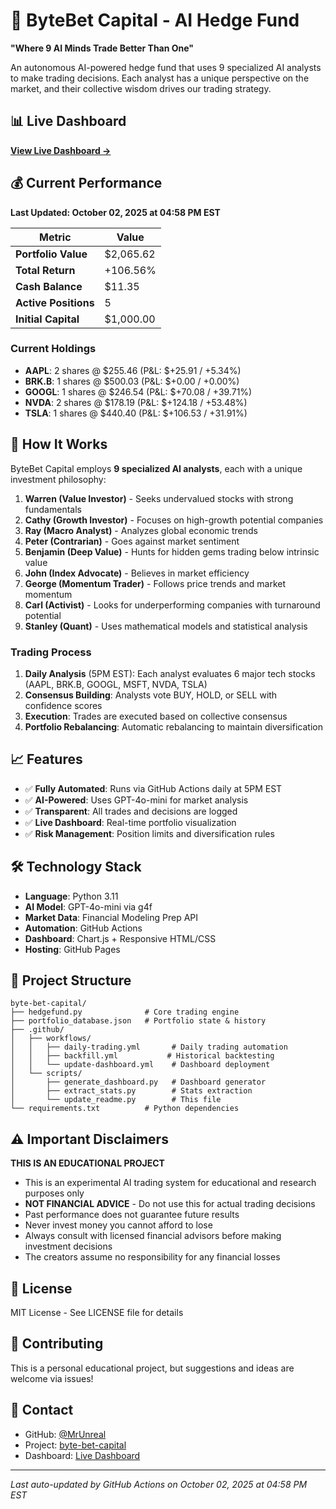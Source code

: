 # 🚀 ByteBet Capital - AI Hedge Fund

**"Where 9 AI Minds Trade Better Than One"**

An autonomous AI-powered hedge fund that uses 9 specialized AI analysts to make trading decisions. Each analyst has a unique perspective on the market, and their collective wisdom drives our trading strategy.

## 📊 Live Dashboard

**[View Live Dashboard →](https://mrunreal.github.io/byte-bet-capital-overview/)**

## 💰 Current Performance

**Last Updated: October 02, 2025 at 04:58 PM EST**

| Metric | Value |
|--------|-------|
| **Portfolio Value** | $2,065.62 |
| **Total Return** | +106.56% |
| **Cash Balance** | $11.35 |
| **Active Positions** | 5 |
| **Initial Capital** | $1,000.00 |

### Current Holdings

- **AAPL**: 2 shares @ $255.46 (P&L: $+25.91 / +5.34%)
- **BRK.B**: 1 shares @ $500.03 (P&L: $+0.00 / +0.00%)
- **GOOGL**: 1 shares @ $246.54 (P&L: $+70.08 / +39.71%)
- **NVDA**: 2 shares @ $178.19 (P&L: $+124.18 / +53.48%)
- **TSLA**: 1 shares @ $440.40 (P&L: $+106.53 / +31.91%)


## 🤖 How It Works

ByteBet Capital employs **9 specialized AI analysts**, each with a unique investment philosophy:

1. **Warren (Value Investor)** - Seeks undervalued stocks with strong fundamentals
2. **Cathy (Growth Investor)** - Focuses on high-growth potential companies
3. **Ray (Macro Analyst)** - Analyzes global economic trends
4. **Peter (Contrarian)** - Goes against market sentiment
5. **Benjamin (Deep Value)** - Hunts for hidden gems trading below intrinsic value
6. **John (Index Advocate)** - Believes in market efficiency
7. **George (Momentum Trader)** - Follows price trends and market momentum
8. **Carl (Activist)** - Looks for underperforming companies with turnaround potential
9. **Stanley (Quant)** - Uses mathematical models and statistical analysis

### Trading Process

1. **Daily Analysis** (5PM EST): Each analyst evaluates 6 major tech stocks (AAPL, BRK.B, GOOGL, MSFT, NVDA, TSLA)
2. **Consensus Building**: Analysts vote BUY, HOLD, or SELL with confidence scores
3. **Execution**: Trades are executed based on collective consensus
4. **Portfolio Rebalancing**: Automatic rebalancing to maintain diversification

## 📈 Features

- ✅ **Fully Automated**: Runs via GitHub Actions daily at 5PM EST
- ✅ **AI-Powered**: Uses GPT-4o-mini for market analysis
- ✅ **Transparent**: All trades and decisions are logged
- ✅ **Live Dashboard**: Real-time portfolio visualization
- ✅ **Risk Management**: Position limits and diversification rules

## 🛠️ Technology Stack

- **Language**: Python 3.11
- **AI Model**: GPT-4o-mini via g4f
- **Market Data**: Financial Modeling Prep API
- **Automation**: GitHub Actions
- **Dashboard**: Chart.js + Responsive HTML/CSS
- **Hosting**: GitHub Pages

## 📁 Project Structure

```
byte-bet-capital/
├── hedgefund.py              # Core trading engine
├── portfolio_database.json   # Portfolio state & history
├── .github/
│   ├── workflows/
│   │   ├── daily-trading.yml       # Daily trading automation
│   │   ├── backfill.yml           # Historical backtesting
│   │   └── update-dashboard.yml    # Dashboard deployment
│   └── scripts/
│       ├── generate_dashboard.py   # Dashboard generator
│       ├── extract_stats.py        # Stats extraction
│       └── update_readme.py        # This file
└── requirements.txt          # Python dependencies
```

## ⚠️ Important Disclaimers

**THIS IS AN EDUCATIONAL PROJECT**

- This is an experimental AI trading system for educational and research purposes only
- **NOT FINANCIAL ADVICE** - Do not use this for actual trading decisions
- Past performance does not guarantee future results
- Never invest money you cannot afford to lose
- Always consult with licensed financial advisors before making investment decisions
- The creators assume no responsibility for any financial losses

## 📜 License

MIT License - See LICENSE file for details

## 🤝 Contributing

This is a personal educational project, but suggestions and ideas are welcome via issues!

## 📧 Contact

- GitHub: [@MrUnreal](https://github.com/MrUnreal)
- Project: [byte-bet-capital](https://github.com/MrUnreal/byte-bet-capital)
- Dashboard: [Live Dashboard](https://mrunreal.github.io/byte-bet-capital-overview/)

---

*Last auto-updated by GitHub Actions on October 02, 2025 at 04:58 PM EST*
